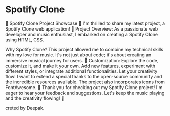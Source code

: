 # Spotify Clone 

🎵 Spotify Clone Project Showcase 🎵
I'm thrilled to share my latest project, a Spotify Clone web application! 🚀
Project Overview:
As a passionate web developer and music enthusiast, I embarked on creating a Spotify Clone using HTML, CSS. 

Why Spotify Clone?
This project allowed me to combine my technical skills with my love for music. It's not just about code; it's about creating an immersive musical journey for users. 🎼
Customization:
Explore the code, customize it, and make it your own. Add new features, experiment with different styles, or integrate additional functionalities. Let your creativity flow!
I want to extend a special thanks to the open-source community and the incredible resources available. The project also incorporates icons from FontAwesome. 🙌
Thank you for checking out my Spotify Clone project! I'm eager to hear your feedback and suggestions. Let's keep the music playing and the creativity flowing! 🎉

creted by Deepak.